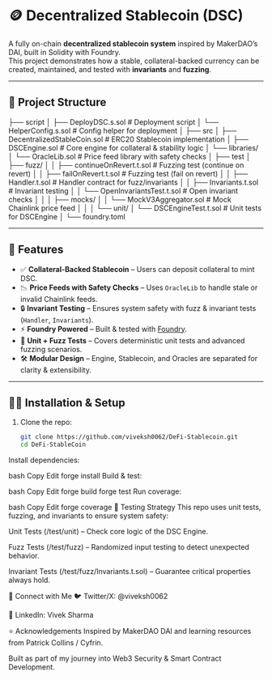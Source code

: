 # 🪙 Decentralized Stablecoin (DSC)

A fully on-chain **decentralized stablecoin system** inspired by MakerDAO’s DAI, built in Solidity with Foundry.  
This project demonstrates how a stable, collateral-backed currency can be created, maintained, and tested with **invariants** and **fuzzing**.

---

## 📂 Project Structure

├── script
│ ├── DeployDSC.s.sol # Deployment script
│ └── HelperConfig.s.sol # Config helper for deployment
│
├── src
│ ├── DecentralizedStableCoin.sol # ERC20 Stablecoin implementation
│ ├── DSCEngine.sol # Core engine for collateral & stability logic
│ └── libraries/
│ └── OracleLib.sol # Price feed library with safety checks
│
├── test
│ ├── fuzz/
│ │ ├── continueOnRevert.t.sol # Fuzzing test (continue on revert)
│ │ ├── failOnRevert.t.sol # Fuzzing test (fail on revert)
│ │ ├── Handler.t.sol # Handler contract for fuzz/invariants
│ │ ├── Invariants.t.sol # Invariant testing
│ │ └── OpenInvariantsTest.t.sol # Open invariant checks
│ │
│ ├── mocks/
│ │ └── MockV3Aggregator.sol # Mock Chainlink price feed
│ │
│ └── unit/
│ └── DSCEngineTest.t.sol # Unit tests for DSCEngine
│
└── foundry.toml

---

## 🚀 Features

- ✅ **Collateral-Backed Stablecoin** – Users can deposit collateral to mint DSC.  
- 📉 **Price Feeds with Safety Checks** – Uses `OracleLib` to handle stale or invalid Chainlink feeds.  
- 🔒 **Invariant Testing** – Ensures system safety with fuzz & invariant tests (`Handler`, `Invariants`).  
- ⚡ **Foundry Powered** – Built & tested with [Foundry](https://book.getfoundry.sh/).  
- 🧪 **Unit + Fuzz Tests** – Covers deterministic unit tests and advanced fuzzing scenarios.  
- 🛠️ **Modular Design** – Engine, Stablecoin, and Oracles are separated for clarity & extensibility.  

---

## 🧑‍💻 Installation & Setup

1. Clone the repo:
   ```bash
   git clone https://github.com/viveksh0062/DeFi-Stablecoin.git
   cd DeFi-StableCoin
Install dependencies:

bash
Copy
Edit
forge install
Build & test:

bash
Copy
Edit
forge build
forge test
Run coverage:

bash
Copy
Edit
forge coverage
🧪 Testing Strategy
This repo uses unit tests, fuzzing, and invariants to ensure system safety:

Unit Tests (/test/unit) – Check core logic of the DSC Engine.

Fuzz Tests (/test/fuzz) – Randomized input testing to detect unexpected behavior.

Invariant Tests (/test/fuzz/Invariants.t.sol) – Guarantee critical properties always hold.

🔗 Connect with Me
🐦 Twitter/X: @viveksh0062

💼 LinkedIn: Vivek Sharma

⭐ Acknowledgements
Inspired by MakerDAO DAI and learning resources from Patrick Collins / Cyfrin.

Built as part of my journey into Web3 Security & Smart Contract Development.
